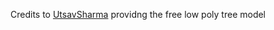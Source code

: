 Credits to [UtsavSharma](https://sketchfab.com/3d-models/low-poly-tree-7f080d12b5074ffc9d194ef8c2a0bfb9) providng the free low poly tree model
